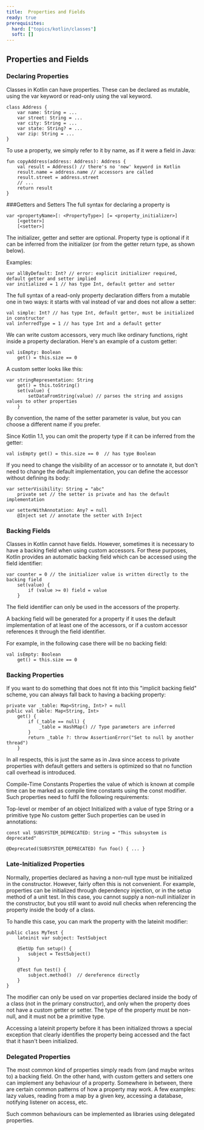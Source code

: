 ```yaml
---
title:  Properties and Fields
ready: true
prerequisites:
  hard: ["topics/kotlin/classes"]
  soft: []
---
```

## Properties and Fields
### Declaring Properties
Classes in Kotlin can have properties. These can be declared as mutable, using the var keyword or read-only using the val keyword.
````
class Address {
    var name: String = ...
    var street: String = ...
    var city: String = ...
    var state: String? = ...
    var zip: String = ...
}
````
To use a property, we simply refer to it by name, as if it were a field in Java:
````
fun copyAddress(address: Address): Address {
    val result = Address() // there's no 'new' keyword in Kotlin
    result.name = address.name // accessors are called
    result.street = address.street
    // ...
    return result
}
````
###Getters and Setters
The full syntax for declaring a property is
````
var <propertyName>[: <PropertyType>] [= <property_initializer>]
    [<getter>]
    [<setter>]
````
The initializer, getter and setter are optional. Property type is optional if it can be inferred from the initializer (or from the getter return type, as shown below).

Examples:

````
var allByDefault: Int? // error: explicit initializer required, default getter and setter implied
var initialized = 1 // has type Int, default getter and setter
````
The full syntax of a read-only property declaration differs from a mutable one in two ways: it starts with val instead of var and does not allow a setter:
````
val simple: Int? // has type Int, default getter, must be initialized in constructor
val inferredType = 1 // has type Int and a default getter
````
We can write custom accessors, very much like ordinary functions, right inside a property declaration. Here's an example of a custom getter:
````
val isEmpty: Boolean
    get() = this.size == 0
````
A custom setter looks like this:
````
var stringRepresentation: String
    get() = this.toString()
    set(value) {
        setDataFromString(value) // parses the string and assigns values to other properties
    }
````
By convention, the name of the setter parameter is value, but you can choose a different name if you prefer.

Since Kotlin 1.1, you can omit the property type if it can be inferred from the getter:
````
val isEmpty get() = this.size == 0  // has type Boolean
````
If you need to change the visibility of an accessor or to annotate it, but don't need to change the default implementation, you can define the accessor without defining its body:
````
var setterVisibility: String = "abc"
    private set // the setter is private and has the default implementation

var setterWithAnnotation: Any? = null
    @Inject set // annotate the setter with Inject
````
### Backing Fields
Classes in Kotlin cannot have fields. However, sometimes it is necessary to have a backing field when using custom accessors. For these purposes, Kotlin provides an automatic backing field which can be accessed using the field identifier:
````
var counter = 0 // the initializer value is written directly to the backing field
    set(value) {
        if (value >= 0) field = value
    }
````
The field identifier can only be used in the accessors of the property.

A backing field will be generated for a property if it uses the default implementation of at least one of the accessors, or if a custom accessor references it through the field identifier.

For example, in the following case there will be no backing field:
````
val isEmpty: Boolean
    get() = this.size == 0
````
### Backing Properties
If you want to do something that does not fit into this "implicit backing field" scheme, you can always fall back to having a backing property:
````
private var _table: Map<String, Int>? = null
public val table: Map<String, Int>
    get() {
        if (_table == null) {
            _table = HashMap() // Type parameters are inferred
        }
        return _table ?: throw AssertionError("Set to null by another thread")
    }
````
In all respects, this is just the same as in Java since access to private properties with default getters and setters is optimized so that no function call overhead is introduced.

Compile-Time Constants
Properties the value of which is known at compile time can be marked as compile time constants using the const modifier. Such properties need to fulfil the following requirements:

Top-level or member of an object
Initialized with a value of type String or a primitive type
No custom getter
Such properties can be used in annotations:
````
const val SUBSYSTEM_DEPRECATED: String = "This subsystem is deprecated"

@Deprecated(SUBSYSTEM_DEPRECATED) fun foo() { ... }
````
### Late-Initialized Properties
Normally, properties declared as having a non-null type must be initialized in the constructor. However, fairly often this is not convenient. For example, properties can be initialized through dependency injection, or in the setup method of a unit test. In this case, you cannot supply a non-null initializer in the constructor, but you still want to avoid null checks when referencing the property inside the body of a class.

To handle this case, you can mark the property with the lateinit modifier:
````
public class MyTest {
    lateinit var subject: TestSubject

    @SetUp fun setup() {
        subject = TestSubject()
    }

    @Test fun test() {
        subject.method()  // dereference directly
    }
}
````
The modifier can only be used on var properties declared inside the body of a class (not in the primary constructor), and only when the property does not have a custom getter or setter. The type of the property must be non-null, and it must not be a primitive type.

Accessing a lateinit property before it has been initialized throws a special exception that clearly identifies the property being accessed and the fact that it hasn't been initialized.

### Delegated Properties
The most common kind of properties simply reads from (and maybe writes to) a backing field. On the other hand, with custom getters and setters one can implement any behaviour of a property. Somewhere in between, there are certain common patterns of how a property may work. A few examples: lazy values, reading from a map by a given key, accessing a database, notifying listener on access, etc.

Such common behaviours can be implemented as libraries using delegated properties.
